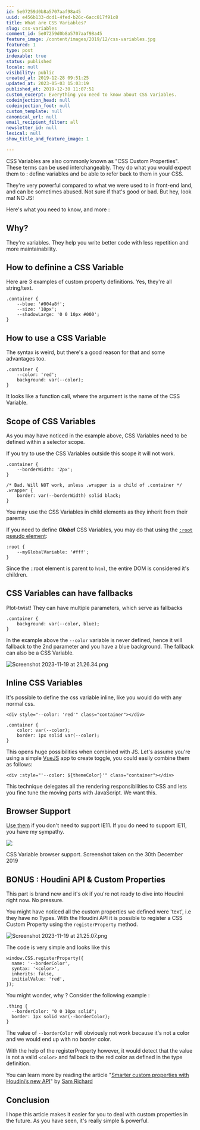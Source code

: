 ```yaml
---
id: 5e07259d0b8a5707aaf98a45
uuid: e456b133-dcd1-4fed-b26c-6acc817f91c8
title: What are CSS Variables?
slug: css-variables
comment_id: 5e07259d0b8a5707aaf98a45
feature_image: /content/images/2019/12/css-variables.jpg
featured: 1
type: post
indexable: true
status: published
locale: null
visibility: public
created_at: 2019-12-28 09:51:25
updated_at: 2023-05-03 15:03:19
published_at: 2019-12-30 11:07:51
custom_excerpt: Everything you need to know about CSS Variables.
codeinjection_head: null
codeinjection_foot: null
custom_template: null
canonical_url: null
email_recipient_filter: all
newsletter_id: null
lexical: null
show_title_and_feature_image: 1

---
```


CSS Variables are also commonly known as "CSS Custom Properties". These terms can be used interchangeably. They do what you would expect them to : define variables and be able to refer back to them in your CSS.

They're very powerful compared to what we were used to in front-end land, and can be sometimes abused. Not sure if that's good or bad. But hey, look ma! NO JS!

Here's what you need to know, and more :

## Why?

They're variables. They help you write better code with less repetition and more maintainability.

## How to definine a CSS Variable

Here are 3 examples of custom property definitions. Yes, they're all string/text.

    .container {
        --blue: '#004a8f';
        --size: '10px';
        --shadowLarge: '0 0 10px #000';
    }

## How to use a CSS Variable

The syntax is weird, but there's a good reason for that and some advantages too.

    .container {
        --color: 'red';
        background: var(--color);
    }

It looks like a function call, where the argument is the name of the CSS Variable.

## Scope of CSS Variables

As you may have noticed in the example above, CSS Variables need to be defined within a selector scope.

If you try to use the CSS Variables outside this scope it will not work.

    .container {
        --borderWidth: '2px';
    }
    
    /* Bad. Will NOT work, unless .wrapper is a child of .container */
    .wrapper {
        border: var(--borderWidth) solid black;
    }

You may use the CSS Variables in child elements as they inherit from their parents.

If you need to define _**Global**_ CSS Variables, you may do that using the [`:root` pseudo element](https://developer.mozilla.org/en-US/docs/Web/CSS/:root):

    :root {
        --myGlobalVariable: '#fff';
    }

Since the ::root element is parent to `html`, the entire DOM is considered it's children.

## CSS Variables can have fallbacks

Plot-twist! They can have multiple parameters, which serve as fallbacks

    .container {
        background: var(--color, blue);
    }       

In the example above the `--color` variable is never defined, hence it will fallback to the 2nd parameter and you have a blue background. The fallback can also be a CSS Variable.

![Screenshot 2023-11-19 at 21.26.34.png](/Screenshot%202023-11-19%20at%2021.26.34.png)

## Inline CSS Variables

It's possible to define the css variable inline, like you would do with any normal css.

    <div style="--color: 'red'" class="container"></div>

    .container {
        color: var(--color);
        border: 1px solid var(--color);
    }

This opens huge possibilities when combined with JS. Let's assume you're using a simple [VueJS](http://vuejs.org/) app to create toggle, you could easily combine them as follows:

    <div :style="'--color: ${themeColor}'" class="container"></div>

This technique delegates all the rendering responsibilities to CSS and lets you fine tune the moving parts with JavaScript. We want this.

## Browser Support

[Use them](https://caniuse.com/#feat=css-variables) if you don't need to support IE11. If you do need to support IE11, you have my sympathy.

![](/content/images/2019/12/Screenshot-2019-12-30-at-15.25.04.jpg)

CSS Variable browser support. Screenshot taken on the 30th December 2019

## BONUS : Houdini API & Custom Properties

This part is brand new and it's ok if you're not ready to dive into Houdini right now. No pressure.

You might have noticed all the custom properties we defined were 'text', i.e they have no Types. With the Houdini API it is possible to register a CSS Custom Property using the `registerProperty` method.

![Screenshot 2023-11-19 at 21.25.07.png](/blog/images/Screenshot%202023-11-19%20at%2021.25.07.png)

The code is very simple and looks like this

    window.CSS.registerProperty({
      name: '--borderColor',
      syntax: '<color>',
      inherits: false,
      initialValue: 'red',
    });

You might wonder, why ? Consider the following example :

    .thing {
      --borderColor: "0 0 10px solid";
      border: 1px solid var(--borderColor);
    }

The value of `--borderColor` will obviously not work because it's not a color and we would end up with no border color.

With the help of the registerProperty however, it would detect that the value is not a valid `<color>` and fallback to the red color as defined in the type definition.

You can learn more by reading the article "[Smarter custom properties with Houdini’s new API](https://web.dev/css-props-and-vals/)" by [Sam Richard](https://twitter.com/snugug)

## Conclusion

I hope this article makes it easier for you to deal with custom properties in the future. As you have seen, it's really simple & powerful.